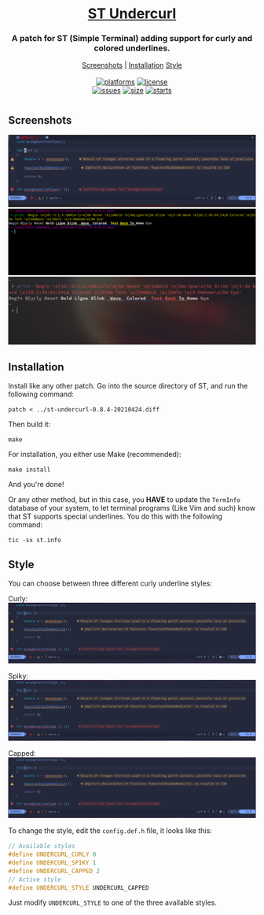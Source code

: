 <h1 align="center" style="border-bottom: none;">
	<a href="https://github.com/hexoctal/zenith">ST Undercurl</a>
</h1>
<h3 align="center">A patch for ST (Simple Terminal) adding support for curly and colored underlines.</h3>
<p align="center">
	<a href="#screenshots">Screenshots</a> |
	<a href="#installation">Installation</a>
	<a href="#style">Style</a>
</br>
</br>
<a href=""><img alt="platforms" src="https://img.shields.io/static/v1?label=Platforms&message=Linux&color=blue&style=flat-square"></a>
<a href="https://github.com/hexoctal/zenith/blob/master/LICENSE.md"><img alt="license" src="https://img.shields.io/static/v1?label=License&message=MIT&color=green&style=flat-square"></a>
</br>
<a href="https://github.com/hexoctal/st-undercurl/issues"><img alt="issues" src="https://img.shields.io/github/issues-raw/hexoctal/st-undercurl.svg?style=flat-square"/></a>
<a href=""><img alt="size" src="https://img.shields.io/github/repo-size/hexoctal/st-undercurl?style=flat-square"></a>
<a href=""><img alt="starts" src="https://img.shields.io/github/stars/hexoctal/st-undercurl?style=social"></a>
</br>
</p>

#

## Screenshots

![terminal neovim lsp](images/terminal3.png)
![terminal](images/terminal.png)
![terminal](images/terminal2.png)

## Installation

Install like any other patch. Go into the source directory of ST, and run the
following command:
```shell
patch < ../st-undercurl-0.8.4-20210424.diff
```

Then build it:
```shell
make
```

For installation, you either use Make (recommended):
```shell
make install
```
And you're done!

Or any other method, but in this case, you __HAVE__ to update the `TermInfo` database of
your system, to let terminal programs (Like Vim and such) know that ST supports
special underlines. You do this with the following command:
```shell
tic -sx st.info
```

## Style

You can choose between three different curly underline styles:

Curly:
![style curly](images/style_curly.png)

Spiky:
![style spiky](images/style_spiky.png)

Capped:
![style capped](images/style_capped.png)

To change the style, edit the `config.def.h` file, it looks like this:
```cpp
// Available styles
#define UNDERCURL_CURLY 0
#define UNDERCURL_SPIKY 1
#define UNDERCURL_CAPPED 2
// Active style
#define UNDERCURL_STYLE UNDERCURL_CAPPED
```

Just modify `UNDERCURL_STYLE` to one of the three available styles.
